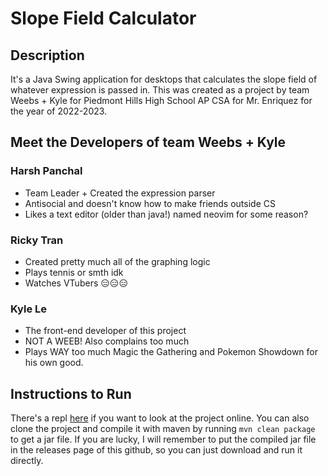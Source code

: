 # Slope Field Calculator

## Description
It's a Java Swing application for desktops that calculates the slope field of
whatever expression is passed in. This was created as a project by team Weebs +
Kyle for Piedmont Hills High School AP CSA for Mr. Enriquez for the year of
2022-2023. 

## Meet the Developers of team Weebs + Kyle

### Harsh Panchal
 - Team Leader + Created the expression parser
 - Antisocial and doesn't know how to make friends outside CS
 - Likes a text editor (older than java!) named neovim for some reason?

### Ricky Tran
 - Created pretty much all of the graphing logic
 - Plays tennis or smth idk
 - Watches VTubers 😑😑😑

### Kyle Le
 - The front-end developer of this project
 - NOT A WEEB! Also complains too much
 - Plays WAY too much Magic the Gathering and Pokemon Showdown for his own
   good.

## Instructions to Run
There's a repl [here](https://replit.com/@HarshPanchal3/csa-project) if you
want to look at the project online. You can also clone the project and compile
it with maven by running `mvn clean package` to get a jar file. If you are
lucky, I will remember to put the compiled jar file in the releases page of
this github, so you can just download and run it directly. 
